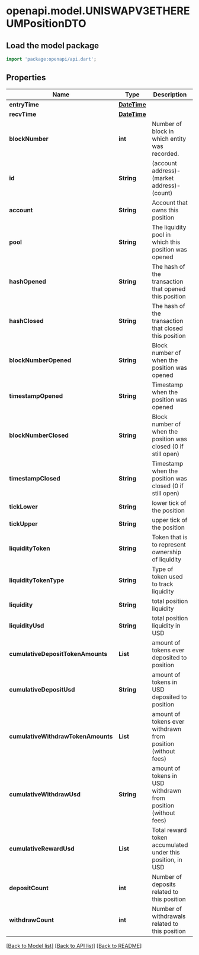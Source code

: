 # openapi.model.UNISWAPV3ETHEREUMPositionDTO

## Load the model package
```dart
import 'package:openapi/api.dart';
```

## Properties
Name | Type | Description | Notes
------------ | ------------- | ------------- | -------------
**entryTime** | [**DateTime**](DateTime.md) |  | [optional] 
**recvTime** | [**DateTime**](DateTime.md) |  | [optional] 
**blockNumber** | **int** | Number of block in which entity was recorded. | [optional] 
**id** | **String** | (account address)-(market address)-(count) | [optional] 
**account** | **String** | Account that owns this position | [optional] 
**pool** | **String** | The liquidity pool in which this position was opened | [optional] 
**hashOpened** | **String** | The hash of the transaction that opened this position | [optional] 
**hashClosed** | **String** | The hash of the transaction that closed this position | [optional] 
**blockNumberOpened** | **String** | Block number of when the position was opened | [optional] 
**timestampOpened** | **String** | Timestamp when the position was opened | [optional] 
**blockNumberClosed** | **String** | Block number of when the position was closed (0 if still open) | [optional] 
**timestampClosed** | **String** | Timestamp when the position was closed (0 if still open) | [optional] 
**tickLower** | **String** | lower tick of the position | [optional] 
**tickUpper** | **String** | upper tick of the position | [optional] 
**liquidityToken** | **String** | Token that is to represent ownership of liquidity | [optional] 
**liquidityTokenType** | **String** | Type of token used to track liquidity | [optional] 
**liquidity** | **String** | total position liquidity | [optional] 
**liquidityUsd** | **String** | total position liquidity in USD | [optional] 
**cumulativeDepositTokenAmounts** | **List<String>** | amount of tokens ever deposited to position | [optional] [default to const []]
**cumulativeDepositUsd** | **String** | amount of tokens in USD deposited to position | [optional] 
**cumulativeWithdrawTokenAmounts** | **List<String>** | amount of tokens ever withdrawn from position (without fees) | [optional] [default to const []]
**cumulativeWithdrawUsd** | **String** | amount of tokens in USD withdrawn from position (without fees) | [optional] 
**cumulativeRewardUsd** | **List<String>** | Total reward token accumulated under this position, in USD | [optional] [default to const []]
**depositCount** | **int** | Number of deposits related to this position | [optional] 
**withdrawCount** | **int** | Number of withdrawals related to this position | [optional] 

[[Back to Model list]](../README.md#documentation-for-models) [[Back to API list]](../README.md#documentation-for-api-endpoints) [[Back to README]](../README.md)


